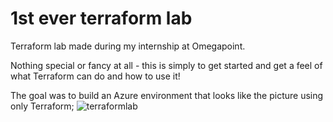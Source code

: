 # 1st ever terraform lab
Terraform lab made during my internship at Omegapoint.

Nothing special or fancy at all - this is simply to get started and get a feel of what Terraform can do and how to use it!

The goal was to build an Azure environment that looks like the picture using only Terraform;
![terraformlab](https://github.com/tomonnegren/terraform-lialab/assets/134322696/1def709b-336d-4c6d-bceb-86adb407831e)
